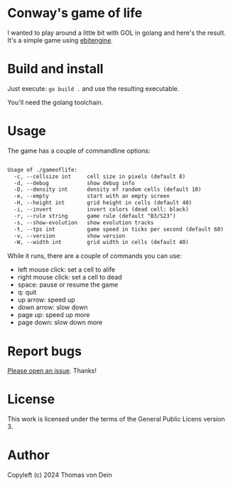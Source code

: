 # Conway's game of life

I wanted to play around a little bit with GOL in golang and here's the
result. It's a simple game using
[ebitengine](https://github.com/hajimehoshi/ebiten/).

# Build and install

Just execute: `go build .` and use the resulting executable.

You'll need the golang toolchain.

# Usage

The game has a couple of commandline options:

```default

Usage of ./gameoflife:
  -c, --cellsize int     cell size in pixels (default 8)
  -d, --debug            show debug info
  -D, --density int      density of random cells (default 10)
  -e, --empty            start with an empty screen
  -H, --height int       grid height in cells (default 40)
  -i, --invert           invert colors (dead cell: black)
  -r, --rule string      game rule (default "B3/S23")
  -s, --show-evolution   show evolution tracks
  -t, --tps int          game speed in ticks per second (default 60)
  -v, --version          show version
  -W, --width int        grid width in cells (default 40)
```

While it runs, there are a couple of commands you can use:

* left mouse click: set a cell to alife
* right mouse click: set a cell to dead
* space: pause or resume the game
* q: quit
* up arrow: speed up
* down arrow: slow down
* page up: speed up more
* page down: slow down more

# Report bugs

[Please open an issue](https://github.com/TLINDEN/gameoflife/issues). Thanks!

# License

This work is licensed under the terms of the General Public Licens
version 3.

# Author

Copyleft (c) 2024 Thomas von Dein

